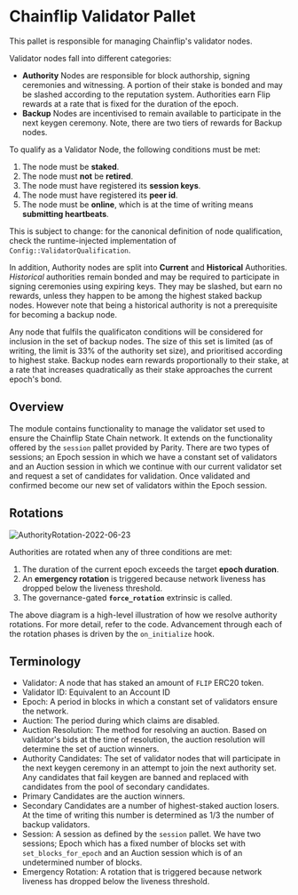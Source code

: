 # Chainflip Validator Pallet

This pallet is responsible for managing Chainflip's validator nodes.

Validator nodes fall into different categories:

- **Authority** Nodes are responsible for block authorship, signing ceremonies and witnessing. A portion of their stake
  is bonded and may be slashed according to the reputation system. Authorities earn Flip rewards at a rate that is
  fixed for the duration of the epoch.
- **Backup** Nodes are incentivised to remain available to participate in the next keygen ceremony. Note, there are two tiers of rewards for Backup nodes. 

To qualify as a Validator Node, the following conditions must be met:

1. The node must be **staked**.
2. The node must **not** be **retired**.
3. The node must have registered its **session keys**.
4. The node must have registered its **peer id**.
5. The node must be **online**, which is at the time of writing means **submitting heartbeats**.

This is subject to change: for the canonical definition of node qualification, check the runtime-injected implementation
of `Config::ValidatorQualification`.

In addition, Authority nodes are split into **Current** and **Historical** Authorities. *Historical* authorities remain
bonded and may be required to participate in signing ceremonies using expiring keys. They may be slashed, but earn no
rewards, unless they happen to be among the highest staked backup nodes. However note that being a historical authority is not a prerequisite for
becoming a backup node.

Any node that fulfils the qualificaton conditions will be considered for inclusion in the set of backup nodes. The size
of this set is limited (as of writing, the limit is 33% of the authority set size), and prioritised according to highest
stake. Backup nodes earn rewards proportionally to their stake, at a rate that increases quadratically as their stake
approaches the current epoch's bond.

## Overview

The module contains functionality to manage the validator set used to ensure the Chainflip
State Chain network.  It extends on the functionality offered by the `session` pallet provided by
Parity. There are two types of sessions; an Epoch session in which we have a constant set of validators
and an Auction session in which we continue with our current validator set and request a set of
candidates for validation.  Once validated and confirmed become our new set of validators within the
Epoch session.

## Rotations

![AuthorityRotation-2022-06-23](https://user-images.githubusercontent.com/3168260/175980603-65989945-d928-4f1d-b0a2-8033c7be5259.png)

Authorities are rotated when any of three conditions are met:

1. The duration of the current epoch exceeds the target **epoch duration**.
2. An **emergency rotation** is triggered because network liveness has dropped below the liveness threshold.
3. The governance-gated **`force_rotation`** extrinsic is called.

The above diagram is a high-level illustration of how we resolve authority rotations. For more detail, refer to the
code. Advancement through each of the rotation phases is driven by the `on_initialize` hook.

## Terminology

- Validator: A node that has staked an amount of `FLIP` ERC20 token.
- Validator ID: Equivalent to an Account ID
- Epoch: A period in blocks in which a constant set of validators ensure the network.
- Auction: The period during which claims are disabled.
- Auction Resolution: The method for resolving an auction. Based on validator's bids at the time of resolution, the
  auction resolution will determine the set of auction winners.
- Authority Candidates: The set of validator nodes that will participate in the next keygen ceremony in an attempt to
  join the next authority set. Any candidates that fail keygen are banned and replaced with candidates from the pool
  of secondary candidates.
- Primary Candidates are the auction winners.
- Secondary Candidates are a number of highest-staked auction losers. At the time of writing this number is determined
  as 1/3 the number of backup validators.
- Session: A session as defined by the `session` pallet. We have two sessions; Epoch which has
  a fixed number of blocks set with `set_blocks_for_epoch` and an Auction session which is of an
  undetermined number of blocks.
- Emergency Rotation: A rotation that is triggered because network liveness has dropped below the liveness threshold.
